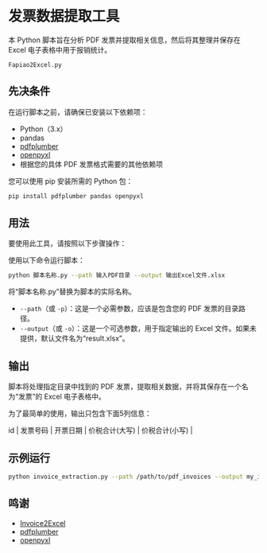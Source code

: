 # 发票数据提取工具

本 Python 脚本旨在分析 PDF 发票并提取相关信息，然后将其整理并保存在 Excel 电子表格中用于报销统计。

`Fapiao2Excel.py`

## 先决条件

在运行脚本之前，请确保已安装以下依赖项：

- Python（3.x）
- pandas
- [pdfplumber](https://github.com/jsvine/pdfplumber)
- [openpyxl](https://openpyxl.readthedocs.io/)
- 根据您的具体 PDF 发票格式需要的其他依赖项

您可以使用 pip 安装所需的 Python 包：

```bash
pip install pdfplumber pandas openpyxl
```

## 用法

要使用此工具，请按照以下步骤操作：

使用以下命令运行脚本：

   ```bash
   python 脚本名称.py --path 输入PDF目录 --output 输出Excel文件.xlsx
   ```

   将“脚本名称.py”替换为脚本的实际名称。

   - `--path`（或 `-p`）：这是一个必需参数，应该是包含您的 PDF 发票的目录路径。
   - `--output`（或 `-o`）：这是一个可选参数，用于指定输出的 Excel 文件。如果未提供，默认文件名为“result.xlsx”。

## 输出

脚本将处理指定目录中找到的 PDF 发票，提取相关数据，并将其保存在一个名为“发票”的 Excel 电子表格中。

为了最简单的使用，输出只包含下面5列信息：


id | 发票号码	| 开票日期	| 价税合计(大写)	| 价税合计(小写) |

## 示例运行

```bash
python invoice_extraction.py --path /path/to/pdf_invoices --output my_invoices.xlsx
```


## 鸣谢

- [Invoice2Excel](https://github.com/yooongchun/Invoice2Excel)
- [pdfplumber](https://github.com/jsvine/pdfplumber)
- [openpyxl](https://openpyxl.readthedocs.io/)

